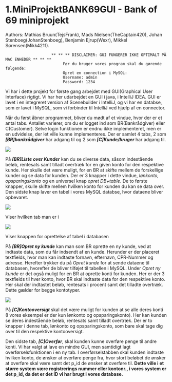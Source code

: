 # 1.MiniProjektBANK69GUI - Bank of 69 miniprojekt
Authors: Mathias Bruun(TejsFrank), Mads Nielsen(TheCaptain420), Johan Stenboeg(JohanStenboeg), Benjamin Ejrup(Wexr), Mikkel Sørensen(Mikk4211).

                        ** ** ** DISCLAIMER: GUI FUNGERER IKKE OPTIMALT PÅ MAC ENHEDER ** ** **
                             Før du bruger vores program skal du gørende følgende:
                             Opret en connection i MySQL:
                             Username: admin
                             Password: 1234
                            

Vi har i dette projekt for første gang arbejdet med GUI(Graphical User Interface) rigtigt. Vi har her udarbejdet en GUI i java, i IntelliJ IDEA. GUI er lavet i en integreret version af Scenebuilder i IntelliJ, og vi har en databse, som er lavet i MySQL, som vi forbinder til IntelliJ ved hjælp af en connector. 

Når du først åbner programmet, bliver du mødt af et vindue, hvor der er et antal tabs. Antallet varierer, om du er logget ind som BR(Bankrådgiver) eller C(Customer). Selve login funktionen er endnu ikke implementeret, men er en udvidelse, der let ville kunne implementeres. Der er samlet 4 tabs, 2 som ***[BR]bankrådgiver*** har adgang til og 2 som ***[C]Kunde/bruger*** har adgang til.  

![](https://image.prntscr.com/image/vH-rxoE_RM_nx_i4PqurLg.png)  

På ***[BR]Liste over Kunder*** kan du se diverse data, såsom indestående beløb, rentesats samt tilladt overtræk for en given konto for den respektive kunde. Her skulle det være muligt, for en BR at skifte mellem de forskellige kunder og se data for kunden. Der er 3 knapper i dette vindue, *lønkonto, opsparingskonto* og en universel knap *opret DB+table*. De to første knapper, skulle skifte mellem hvilken konto for kunden du kan se data over. Den sidste knap laver en tabel i vores MySQL databse, hvor dataene bliver opbevaret. 

![](https://image.prntscr.com/image/mLVPm4pESBS2fho1okt6Tg.png)

Viser hvilken tab man er i

![](https://image.prntscr.com/image/qCxcK8nDSSShXu0A7Njmlg.png)

Viser knappen for oprettelse af tabel i databasen

På ***[BR]Opret ny kunde*** kan man som BR oprette en ny kunde, ved at indtaste data, som du får indsendt af en kunde. Herunder er der placeret textfields, hvor man kan indtaste fornavn, efternavn, CPR-Nummer og adresse. Herefter trykker du på *Opret kunde* for at sende dataene til databasen, hvorefter de bliver tilføjet til tabellen i MySQL. 
Under *Opret ny kunde* er det også muligt for en BR at oprette konti for kunden. Her er der 3 textfields til hver konto, hvor BR skal indtaste data for den respektive konto. Her skal der indtastet beløb, rentesats i procent samt det tilladte overtræk. Dette gælder for begge kontotyper. 

![](https://image.prntscr.com/image/GxmUmNqwSSmdeomN68I22w.png)

På ***[C]Kontooversigt*** skal det være muligt for kunden at se alle deres konti (I vores eksempel er der kun lønkonto og opsparingskonto). Her kan kunden se deres indestående beløb, rentesats samt tilladt overtræk. 
Der er to knapper i denne tab, lønkonto og opsparingskonto, som bare skal tage dig over til den respektive kontooversigt. 


Den sidste tab, ***[C]Overfør***, skal kunden kunne overføre penge til andre konti. Vi har valgt at lave en mindre GUI, men samtidigt lagt overførselsfunktionen i en ny tab. I overførselstabben skal kunden indtaste hvilken konto, de ønsker at overføre penge fra, hvor stort beløbet de ønsker at overføre skal være samt det p_id de ønsker at overføre til. **Dette ville i et større system være registrerings nummer eller kontonr., i vores system er det p_id, da det er det ID vi har brugt i vores database.**

